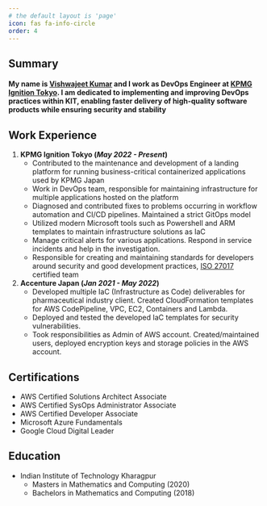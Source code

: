 ```yaml
---
# the default layout is 'page'
icon: fas fa-info-circle
order: 4
---
```

## Summary
#### My name is [Vishwajeet Kumar](https://www.linkedin.com/in/vishwajeetk1160/) and I work as DevOps Engineer at [KPMG Ignition Tokyo](https://kpmg.com/jp/en/home/about/kit.html). I am dedicated to implementing and improving DevOps practices within KIT, enabling faster delivery of high-quality software products while ensuring security and stability

## Work Experience
1. __KPMG Ignition Tokyo (*May 2022 - Present*)__
    * Contributed to the maintenance and development of a landing platform for running business-critical containerized applications used by KPMG Japan
    * Work in DevOps team, responsible for maintaining infrastructure for multiple applications hosted on the platform
    * Diagnosed and contributed fixes to problems occurring in workflow automation and CI/CD pipelines. Maintained a strict GitOps model
    * Utilized modern Microsoft tools such as Powershell and ARM templates to maintain infrastructure solutions as IaC
    * Manage critical alerts for various applications. Respond in service incidents and help in the investigation. 
    * Responsible for creating and maintaining standards for developers around security and good development practices, [ISO 27017](https://en.wikipedia.org/wiki/ISO/IEC_27017) certified team
2. __Accenture Japan (*Jan 2021 - May 2022*)__
    * Developed multiple IaC (Infrastructure as Code) deliverables for pharmaceutical industry client. Created CloudFormation templates for AWS CodePipeline, VPC, EC2, Containers and Lambda.
    * Deployed and tested the developed IaC templates for security vulnerabilities.
    * Took responsibilities as Admin of AWS account. Created/maintained users, deployed encryption keys and storage policies in the AWS account.

## Certifications
* AWS Certified Solutions Architect Associate
* AWS Certified SysOps Administrator Associate
* AWS Certified Developer Associate
* Microsoft Azure Fundamentals
* Google Cloud Digital Leader

## Education
* Indian Institute of Technology Kharagpur
    * Masters in Mathematics and Computing (2020)
    * Bachelors in Mathematics and Computing (2018)